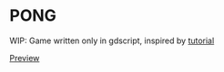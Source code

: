 # PONG

WIP: Game written only in gdscript, inspired by [tutorial](https://www.youtube.com/watch?v=YrB-9zKYcac&list=PLJ690cxlZTgL6KVSNl5RVKZ0O1_oD5BWB)

[Preview](https://jstasiaczek.github.io/godot_pong/)
